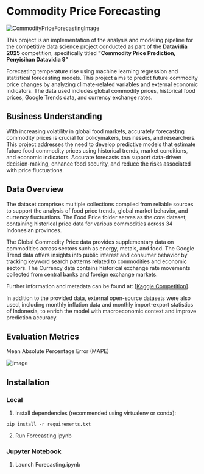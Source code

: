 # Commodity Price Forecasting

![CommodityPriceForecastingImage](https://github.com/user-attachments/assets/ea696868-7019-494e-b092-12332dca5ef6)

This project is an implementation of the analysis and modeling pipeline for the competitive data science project conducted as part of the **Datavidia 2025** competition, specifically titled **"Commodity Price Prediction, Penyisihan Datavidia 9"**

Forecasting temperature rise using machine learning regression and statistical forecasting models. This project aims to predict future commodity price changes by analyzing climate-related variables and external economic indicators. The data used includes global commodity prices, historical food prices, Google Trends data, and currency exchange rates.

## Business Understanding

With increasing volatility in global food markets, accurately forecasting commodity prices is crucial for policymakers, businesses, and researchers. This project addresses the need to develop predictive models that estimate future food commodity prices using historical trends, market conditions, and economic indicators. Accurate forecasts can support data-driven decision-making, enhance food security, and reduce the risks associated with price fluctuations.

## Data Overview

The dataset comprises multiple collections compiled from reliable sources to support the analysis of food price trends, global market behavior, and currency fluctuations. The Food Price folder serves as the core dataset, containing historical price data for various commodities across 34 Indonesian provinces.

The Global Commodity Price data provides supplementary data on commodities across sectors such as energy, metals, and food.
The Google Trend data offers insights into public interest and consumer behavior by tracking keyword search patterns related to commodities and economic sectors.
The Currency data contains historical exchange rate movements collected from central banks and foreign exchange markets.

Further information and metadata can be found at: [[Kaggle Competition](https://www.kaggle.com/competitions/comodity-price-prediction-penyisihan-arkavidia-9/data)].

In addition to the provided data, external open-source datasets were also used, including monthly inflation data and monthly import-export statistics of Indonesia, to enrich the model with macroeconomic context and improve prediction accuracy.

## Evaluation Metrics
Mean Absolute Percentage Error (MAPE)

![image](https://github.com/user-attachments/assets/b07a6580-c153-4c70-95db-18227529e9c8)

## Installation
### Local
1. Install dependencies (recommended using virtualenv or conda):
```
pip install -r requirements.txt
```
2. Run Forecasting.ipynb

### Jupyter Notebook
1. Launch Forecasting.ipynb
